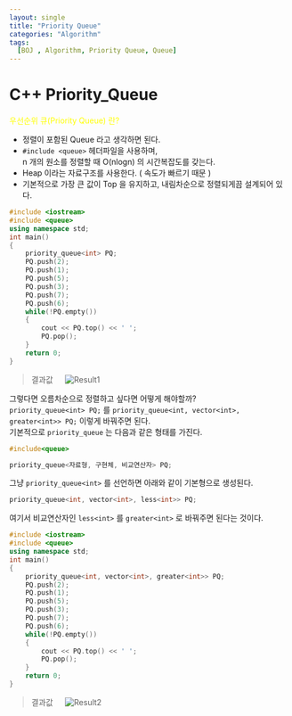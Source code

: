 ```yaml
---
layout: single
title: "Priority Queue"
categories: "Algorithm"
tags:
  [BOJ , Algorithm, Priority Queue, Queue]
---
```


# C++ Priority_Queue

<span style="color:yellow"> 우선순위 큐(Priority Queue) 란? </span> <br>
- 정렬이 포함된 Queue 라고 생각하면 된다.
- `#include <queue>` 헤더파일을 사용하며, <br>
n 개의 원소를 정렬할 때 O(nlogn) 의 시간복잡도를 갖는다. <br>
- Heap 이라는 자료구조를 사용한다. ( 속도가 빠르기 때문 ) <br>
- 기본적으로 가장 큰 값이 Top 을 유지하고, 내림차순으로 정렬되게끔 설계되어 있다.

```cpp
#include <iostream>
#include <queue>
using namespace std;
int main()
{
    priority_queue<int> PQ;
    PQ.push(2);
    PQ.push(1);
    PQ.push(5);
    PQ.push(3);
    PQ.push(7);
    PQ.push(6);
    while(!PQ.empty())
    {
        cout << PQ.top() << ' ';
        PQ.pop();
    }
    return 0;
}
```

> 결과값  
![Result1](https://user-images.githubusercontent.com/87271529/167148484-ea6eaff7-23fc-483c-8d70-4ea6a1bf3d1a.png)

그렇다면 오름차순으로 정렬하고 싶다면 어떻게 해야할까?<br>
`priority_queue<int> PQ;` 를 `priority_queue<int, vector<int>, greater<int>> PQ;` 이렇게 바꿔주면 된다. <br>
기본적으로 `priority_queue` 는 다음과 같은 형태를 가진다.

```cpp
#include<queue>

priority_queue<자료형, 구현체, 비교연산자> PQ;
```

그냥 `priority_queue<int>` 를 선언하면 아래와 같이 기본형으로 생성된다.

```cpp
priority_queue<int, vector<int>, less<int>> PQ;
```

여기서 비교연산자인 `less<int>` 를 `greater<int>` 로 바꿔주면 된다는 것이다.

```cpp
#include <iostream>
#include <queue>
using namespace std;
int main()
{
    priority_queue<int, vector<int>, greater<int>> PQ;
    PQ.push(2);
    PQ.push(1);
    PQ.push(5);
    PQ.push(3);
    PQ.push(7);
    PQ.push(6);
    while(!PQ.empty())
    {
        cout << PQ.top() << ' ';
        PQ.pop();
    }
    return 0;
}
```

> 결과값  
![Result2](https://user-images.githubusercontent.com/87271529/167162545-aac026a5-08ec-413a-9c0c-de01c03a4c3d.png)

